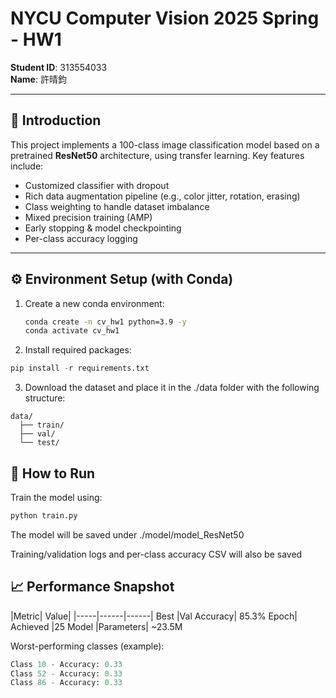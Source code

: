 # NYCU Computer Vision 2025 Spring - HW1

**Student ID**: 313554033  
**Name**: 許晴鈞

---

## 📘 Introduction

This project implements a 100-class image classification model based on a pretrained **ResNet50** architecture, using transfer learning. Key features include:

- Customized classifier with dropout
- Rich data augmentation pipeline (e.g., color jitter, rotation, erasing)
- Class weighting to handle dataset imbalance
- Mixed precision training (AMP)
- Early stopping & model checkpointing
- Per-class accuracy logging

---

## ⚙️ Environment Setup (with Conda)

1. Create a new conda environment:
   ```bash
   conda create -n cv_hw1 python=3.9 -y
   conda activate cv_hw1
2.  Install required packages:
```python
pip install -r requirements.txt
```
3.  Download the dataset and place it in the ./data folder with the following structure:
```
data/
  ├── train/
  ├── val/
  └── test/ 
```
## 🧠 How to Run
Train the model using:
``` python
python train.py
```
The model will be saved under ./model/model_ResNet50

Training/validation logs and per-class accuracy CSV will also be saved

##  📈 Performance Snapshot

|Metric|	Value|
|-----|------|------|
Best |Val Accuracy|	85.3%
Epoch| Achieved	|25
Model |Parameters|	~23.5M

Worst-performing classes (example):
```python
Class 10 - Accuracy: 0.33
Class 52 - Accuracy: 0.33
Class 86 - Accuracy: 0.33
```